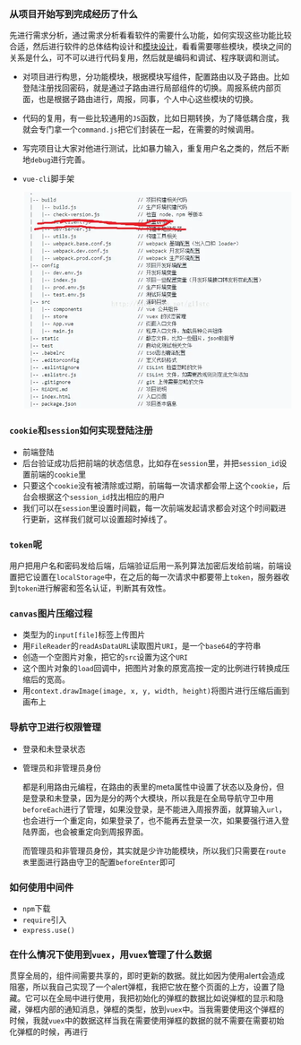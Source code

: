 ### 从项目开始写到完成经历了什么

先进行需求分析，通过需求分析看看软件的需要什么功能，如何实现这些功能比较合适，然后进行软件的总体结构设计和[模块设计](https://baike.baidu.com/item/模块设计/4815800)，看看需要哪些模块，模块之间的关系是什么，可不可以进行代码复用，然后就是编码和调试、程序联调和测试。

- 对项目进行构思，分功能模块，根据模块写组件，配置路由以及子路由。比如登陆注册找回密码，就是通过子路由进行局部组件的切换。周报系统内部页面，也是根据子路由进行，周报，同事，个人中心这些模块的切换。

- 代码的复用，有一些比较通用的`JS`函数，比如日期转换，为了降低耦合度，我就会专门拿一个`command.js`把它们封装在一起，在需要的时候调用。

- 写完项目让大家对他进行测试，比如暴力输入，重复用户名之类的，然后不断地`debug`进行完善。

- `vue-cli`脚手架

  ![祖传代码图](images/16163c795a75635a)
### `cookie`和`session`如何实现登陆注册

- 前端登陆
- 后台验证成功后把前端的状态信息，比如存在`session`里，并把`session_id`设置前端的`cookie`里
- 只要这个`cookie`没有被清除或过期，前端每一次请求都会带上这个`cookie`，后台会根据这个`session_id`找出相应的用户
- 我们可以在`session`里设置时间戳，每一次前端发起请求都会对这个时间戳进行更新，这样我们就可以设置超时掉线了。

### `token`呢

用户把用户名和密码发给后端，后端验证后用一系列算法加密后发给前端，前端设置把它设置在`localStorage`中，在之后的每一次请求中都要带上`token`，服务器收到`token`进行解密和签名认证，判断其有效性。

### `canvas`图片压缩过程

- 类型为的`input[file]`标签上传图片
- 用`FileReader`的`readAsDataURL`读取图片`URI`，是一个`base64`的字符串
- 创造一个空图片对象，把它的`src`设置为这个`URI`
- 这个图片对象的`load`回调中，把图片对象的原宽高按一定的比例进行转换成压缩后的宽高。
- 用`context.drawImage(image, x, y, width, height)`将图片进行压缩后画到画布上

### 导航守卫进行权限管理

- 登录和未登录状态

- 管理员和非管理员身份

  都是利用路由元编程，在路由的表里的meta属性中设置了状态以及身份，但是登录和未登录，因为是分的两个大模块，所以我是在全局导航守卫中用`beforeEach`进行了管理，如果没登录，是不能进入周报界面，就算输入`url`，也会进行一个重定向，如果登录了，也不能再去登录一次，如果要强行进入登陆界面，也会被重定向到周报界面。

  而管理员和非管理员身份，其实就是少许功能模块，所以我们只需要在`route表`里面进行路由守卫的配置`beforeEnter`即可

 ### 如何使用中间件

- `npm`下载
- `require`引入
- `express.use()`

### 在什么情况下使用到`vuex`，用`vuex`管理了什么数据

贯穿全局的，组件间需要共享的，即时更新的数据。就比如因为使用alert会造成阻塞，所以我自己实现了一个alert弹框，我把它放在整个页面的上方，设置了隐藏。它可以在全局中进行使用，我把初始化的弹框的数据比如说弹框的显示和隐藏，弹框内部的通知消息，弹框的类型，放到`vuex`中。当我需要使用这个弹框的时候，我就`vuex`中的数据这样当我在需要使用弹框的数据的就不需要在需要初始化弹框的时候，再进行

